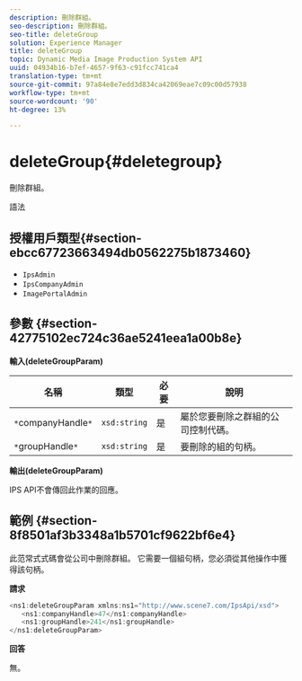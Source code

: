 ```yaml
---
description: 刪除群組。
seo-description: 刪除群組。
seo-title: deleteGroup
solution: Experience Manager
title: deleteGroup
topic: Dynamic Media Image Production System API
uuid: 04934b16-b7ef-4657-9f63-c91fcc741ca4
translation-type: tm+mt
source-git-commit: 97a84e8e7edd3d834ca42069eae7c09c00d57938
workflow-type: tm+mt
source-wordcount: '90'
ht-degree: 13%

---
```



# deleteGroup{#deletegroup}

刪除群組。

語法

## 授權用戶類型{#section-ebcc67723663494db0562275b1873460}

* `IpsAdmin`
* `IpsCompanyAdmin`
* `ImagePortalAdmin`

## 參數 {#section-42775102ec724c36ae5241eea1a00b8e}

**輸入(deleteGroupParam)**

| 名稱 | 類型 | 必要 | 說明 |
|---|---|---|---|
| `*`companyHandle`*` | `xsd:string` | 是 | 屬於您要刪除之群組的公司控制代碼。 |
| `*`groupHandle`*` | `xsd:string` | 是 | 要刪除的組的句柄。 |

**輸出(deleteGroupParam)**

IPS API不會傳回此作業的回應。

## 範例 {#section-8f8501af3b3348a1b5701cf9622bf6e4}

此范常式式碼會從公司中刪除群組。 它需要一個組句柄，您必須從其他操作中獲得該句柄。

**請求**

```java
<ns1:deleteGroupParam xmlns:ns1="http://www.scene7.com/IpsApi/xsd">
   <ns1:companyHandle>47</ns1:companyHandle>
   <ns1:groupHandle>241</ns1:groupHandle>
</ns1:deleteGroupParam>
```

**回答**

無。
